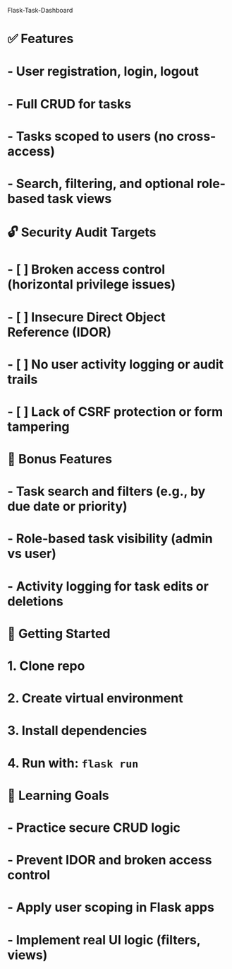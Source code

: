 Flask-Task-Dashboard

# ✅ Features
# - User registration, login, logout
# - Full CRUD for tasks
# - Tasks scoped to users (no cross-access)
# - Search, filtering, and optional role-based task views

# 🔓 Security Audit Targets
# - [ ] Broken access control (horizontal privilege issues)
# - [ ] Insecure Direct Object Reference (IDOR)
# - [ ] No user activity logging or audit trails
# - [ ] Lack of CSRF protection or form tampering

# 📁 Bonus Features
# - Task search and filters (e.g., by due date or priority)
# - Role-based task visibility (admin vs user)
# - Activity logging for task edits or deletions

# 🚀 Getting Started
# 1. Clone repo
# 2. Create virtual environment
# 3. Install dependencies
# 4. Run with: `flask run`

# 🧠 Learning Goals
# - Practice secure CRUD logic
# - Prevent IDOR and broken access control
# - Apply user scoping in Flask apps
# - Implement real UI logic (filters, views)

